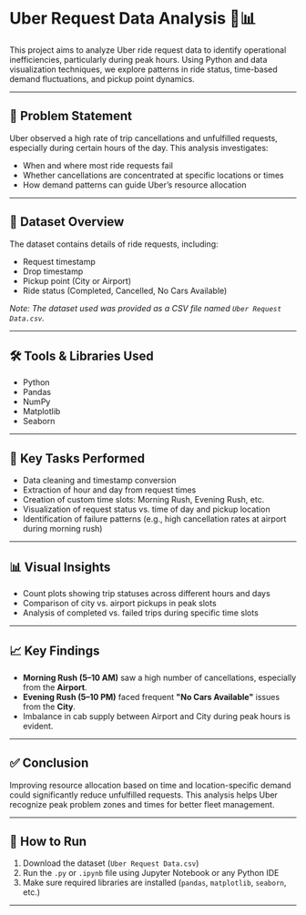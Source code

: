 # Uber Request Data Analysis 🚕📊

This project aims to analyze Uber ride request data to identify operational inefficiencies, particularly during peak hours. Using Python and data visualization techniques, we explore patterns in ride status, time-based demand fluctuations, and pickup point dynamics.

---

## 📌 Problem Statement

Uber observed a high rate of trip cancellations and unfulfilled requests, especially during certain hours of the day. This analysis investigates:
- When and where most ride requests fail
- Whether cancellations are concentrated at specific locations or times
- How demand patterns can guide Uber’s resource allocation

---

## 📁 Dataset Overview

The dataset contains details of ride requests, including:
- Request timestamp
- Drop timestamp
- Pickup point (City or Airport)
- Ride status (Completed, Cancelled, No Cars Available)

*Note: The dataset used was provided as a CSV file named `Uber Request Data.csv`.*

---

## 🛠️ Tools & Libraries Used

- Python
- Pandas
- NumPy
- Matplotlib
- Seaborn

---

## 🧠 Key Tasks Performed

- Data cleaning and timestamp conversion
- Extraction of hour and day from request times
- Creation of custom time slots: Morning Rush, Evening Rush, etc.
- Visualization of request status vs. time of day and pickup location
- Identification of failure patterns (e.g., high cancellation rates at airport during morning rush)

---

## 📊 Visual Insights

- Count plots showing trip statuses across different hours and days
- Comparison of city vs. airport pickups in peak slots
- Analysis of completed vs. failed trips during specific time slots

---

## 📈 Key Findings

- **Morning Rush (5–10 AM)** saw a high number of cancellations, especially from the **Airport**.
- **Evening Rush (5–10 PM)** faced frequent **"No Cars Available"** issues from the **City**.
- Imbalance in cab supply between Airport and City during peak hours is evident.

---

## ✅ Conclusion

Improving resource allocation based on time and location-specific demand could significantly reduce unfulfilled requests. This analysis helps Uber recognize peak problem zones and times for better fleet management.

---

## 📎 How to Run

1. Download the dataset (`Uber Request Data.csv`)
2. Run the `.py` or `.ipynb` file using Jupyter Notebook or any Python IDE
3. Make sure required libraries are installed (`pandas`, `matplotlib`, `seaborn`, etc.)

---




